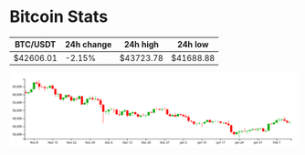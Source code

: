 # Bitcoin Stats

BTC/USDT|24h change|24h high|24h low|
|---|---|---|---|
|$42606.01|-2.15%|$43723.78|$41688.88|

<img src="./chart.svg">
